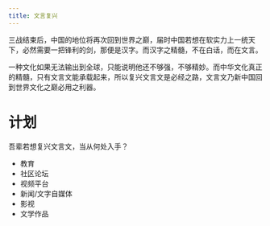 ```yaml
---
title: 文言复兴
---
```


三战结束后，中国的地位将再次回到世界之巅，届时中国若想在软实力上一统天下，必然需要一把锋利的剑，那便是汉字。而汉字之精髓，不在白话，而在文言。

一种文化如果无法输出到全球，只能说明他还不够强，不够精妙。而中华文化真正的精髓，只有文言文能承载起来，所以复兴文言文是必经之路，文言文乃新中国回到世界文化之巅必用之利器。

# 计划

吾辈若想复兴文言文，当从何处入手？

- 教育
- 社区论坛
- 视频平台
- 新闻/文字自媒体
- 影视
- 文学作品